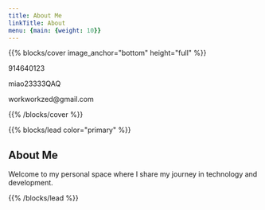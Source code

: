 ```yaml
---
title: About Me
linkTitle: About
menu: {main: {weight: 10}}
---
```


{{% blocks/cover image_anchor="bottom" height="full" %}}

<div class="contact-info-container">
  <div class="contact-card">
    <div class="contact-icon">
      <i class="fab fa-qq"></i>
    </div>
    <div class="contact-details">
      <p class="contact-value">914640123</p>
    </div>
  </div>
  
  <div class="contact-card">
    <div class="contact-icon">
      <i class="fab fa-weixin"></i>
    </div>
    <div class="contact-details">
      <p class="contact-value">miao23333QAQ</p>
    </div>
  </div>
  
  <div class="contact-card">
    <div class="contact-icon">
      <i class="fas fa-envelope"></i>
    </div>
    <div class="contact-details">
      <p class="contact-value">workworkzed@gmail.com</p>
    </div>
  </div>
</div>



{{% /blocks/cover %}}

{{% blocks/lead color="primary" %}}

## About Me

Welcome to my personal space where I share my journey in technology and development.

{{% /blocks/lead %}}

<script src="/js/random-background.js"></script>
<script src="/js/time-display.js"></script>